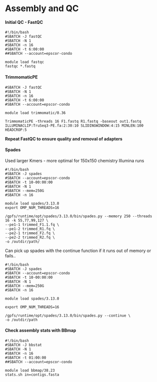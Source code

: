 # Assembly and QC 

#### Initial QC - FastQC

```
#!/bin/bash
#SBATCH -J fastQC
#SBATCH -N 1
#SBATCH -n 16
#SBATCH -t 6:00:00
##SBATCH --account=epscor-condo

module load fastqc
fastqc *.fastq
```

#### TrimmomaticPE

``` #!/bin/bash
#SBATCH -J fastQC
#SBATCH -N 1
#SBATCH -n 16
#SBATCH -t 6:00:00
#SBATCH --account=epscor-condo

module load trimmomatic/0.36

TrimmomaticPE -threads 16 F1.fastq R1.fastq -baseout out1.fastq ILLUMINACLIP:TruSeq3-PE.fa:2:30:10 SLIDINGWINDOW:4:15 MINLEN:100 HEADCROP:5 
```

**Repeat FastQC to ensure quality and removal of adapters**

#### Spades
Used larger Kmers - more optimal for 150x150 chemistry Illumina runs

```
#!/bin/bash
#SBATCH -J spades
#SBATCH --account=epscor-condo
#SBATCH -t 10-00:00:00
#SBATCH -N 1
#SBATCH --mem=250G
#SBATCH -n 16

module load spades/3.13.0
export OMP_NUM_THREADS=16

/gpfs/runtime/opt/spades/3.13.0/bin/spades.py --memory 250 --threads 16 -k 55,77,99,127 \
--pe1-1 trimmed_F1.1.fq \
--pe1-2 trimmed_R1.fq \
--pe2-1 trimmed_F2.fq \
--pe2-2 trimmed_R2.fq \
-o /outdir/path/
```

Can pick up spades with the continue function if it runs out of memory or fails..
```
#!/bin/bash
#SBATCH -J spades
#SBATCH --account=epscor-condo
#SBATCH -t 10-00:00:00
#SBATCH -N 1
#SBATCH --mem=250G
#SBATCH -n 16

module load spades/3.13.0

export OMP_NUM_THREADS=16

/gpfs/runtime/opt/spades/3.13.0/bin/spades.py --continue \
-o /outdir/path
```

#### Check assembly stats with BBmap
```
#!/bin/bash
#SBATCH -J bbstat
#SBATCH -N 1
#SBATCH -n 16
#SBATCH -t 01:00:00
##SBATCH --account=epscor-condo

module load bbmap/38.23
stats.sh in=contigs.fasta
```
